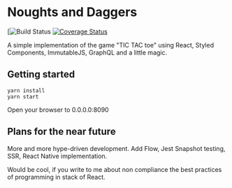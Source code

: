 # Noughts and Daggers

[![Build Status](https://travis-ci.org/dmitrymalakhov/noughtsanddaggers.svg?branch=master)
[![Coverage Status](https://coveralls.io/repos/github/dmalakhov/noughtsanddaggers/badge.svg?branch=master)](https://coveralls.io/github/dmalakhov/noughtsanddaggers?branch=master)

A simple implementation of the game "TIC TAC toe" using React, Styled Components, ImmutableJS, GraphQL and a little magic.

## Getting started

```
yarn install
yarn start
```

Open your browser to 0.0.0.0:8090

## Plans for the near future
More and more hype-driven development.
Add Flow, Jest Snapshot testing, SSR, React Native implementation.

Would be cool, if you write to me about non compliance the best practices of programming in stack of React.

